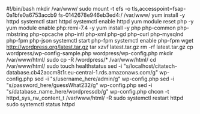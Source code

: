 #!/bin/bash
mkdir /var/www/
sudo mount -t efs -o tls,accesspoint=fsap-0a1bfe0a6753accb9 fs-0142678e946eb3ed4:/ /var/www/
yum install -y httpd 
systemctl start httpd
systemctl enable httpd
yum module reset php -y
yum module enable php:remi-7.4 -y
yum install -y php php-common php-mbstring php-opcache php-intl php-xml php-gd php-curl php-mysqlnd php-fpm php-json
systemctl start php-fpm
systemctl enable php-fpm
wget http://wordpress.org/latest.tar.gz
tar xzvf latest.tar.gz
rm -rf latest.tar.gz
cp wordpress/wp-config-sample.php wordpress/wp-config.php
mkdir /var/www/html/
sudo cp -R /wordpress/* /var/www/html/
cd /var/www/html/
sudo touch healthstatus
sed -i "s/localhost/citatech-database.cb42aocm8t1r.eu-central-1.rds.amazonaws.com/g" wp-config.php 
sed -i "s/username_here/admin/g" wp-config.php 
sed -i "s/password_here/guessWhat232/g" wp-config.php 
sed -i "s/database_name_here/wordpressdb/g" wp-config.php 
chcon -t httpd_sys_rw_content_t /var/www/html/ -R
sudo systemctl restart httpd
sudo systemctl status httpd
